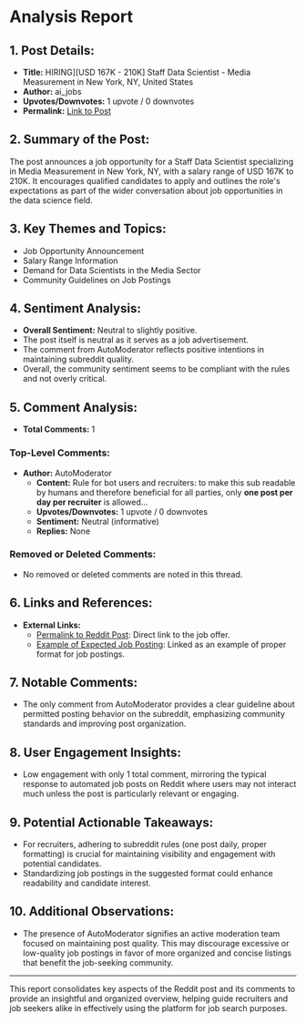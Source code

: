 # Analysis Report

## 1. Post Details:
- **Title:** HIRING][USD 167K - 210K] Staff Data Scientist - Media Measurement in New York, NY, United States
- **Author:** ai_jobs
- **Upvotes/Downvotes:** 1 upvote / 0 downvotes
- **Permalink:** [Link to Post](https://www.reddit.com/r/MachineLearningJobs/comments/1hc2emn/hiringusd_167k_210k_staff_data_scientist_media/)

## 2. Summary of the Post:
The post announces a job opportunity for a Staff Data Scientist specializing in Media Measurement in New York, NY, with a salary range of USD 167K to 210K. It encourages qualified candidates to apply and outlines the role's expectations as part of the wider conversation about job opportunities in the data science field.

## 3. Key Themes and Topics:
- Job Opportunity Announcement
- Salary Range Information
- Demand for Data Scientists in the Media Sector
- Community Guidelines on Job Postings

## 4. Sentiment Analysis:
- **Overall Sentiment:** Neutral to slightly positive.
- The post itself is neutral as it serves as a job advertisement.
- The comment from AutoModerator reflects positive intentions in maintaining subreddit quality.
- Overall, the community sentiment seems to be compliant with the rules and not overly critical.

## 5. Comment Analysis:
- **Total Comments:** 1

### Top-Level Comments:
- **Author:** AutoModerator
  - **Content:** Rule for bot users and recruiters: to make this sub readable by humans and therefore beneficial for all parties, only **one post per day per recruiter** is allowed...
  - **Upvotes/Downvotes:** 1 upvote / 0 downvotes
  - **Sentiment:** Neutral (informative)
  - **Replies:** None

### Removed or Deleted Comments:
- No removed or deleted comments are noted in this thread.

## 6. Links and References:
- **External Links:**
  - [Permalink to Reddit Post](https://www.reddit.com/r/MachineLearningJobs/comments/1hc2emn/hiringusd_167k_210k_staff_data_scientist_media/): Direct link to the job offer.
  - [Example of Expected Job Posting](https://www.reddit.com/r/BigDataJobs/comments/phaolk/19_new_data_science_data_engineering_and_machine/): Linked as an example of proper format for job postings.

## 7. Notable Comments:
- The only comment from AutoModerator provides a clear guideline about permitted posting behavior on the subreddit, emphasizing community standards and improving post organization.

## 8. User Engagement Insights:
- Low engagement with only 1 total comment, mirroring the typical response to automated job posts on Reddit where users may not interact much unless the post is particularly relevant or engaging.

## 9. Potential Actionable Takeaways:
- For recruiters, adhering to subreddit rules (one post daily, proper formatting) is crucial for maintaining visibility and engagement with potential candidates.
- Standardizing job postings in the suggested format could enhance readability and candidate interest.

## 10. Additional Observations:
- The presence of AutoModerator signifies an active moderation team focused on maintaining post quality. This may discourage excessive or low-quality job postings in favor of more organized and concise listings that benefit the job-seeking community. 

---

This report consolidates key aspects of the Reddit post and its comments to provide an insightful and organized overview, helping guide recruiters and job seekers alike in effectively using the platform for job search purposes.